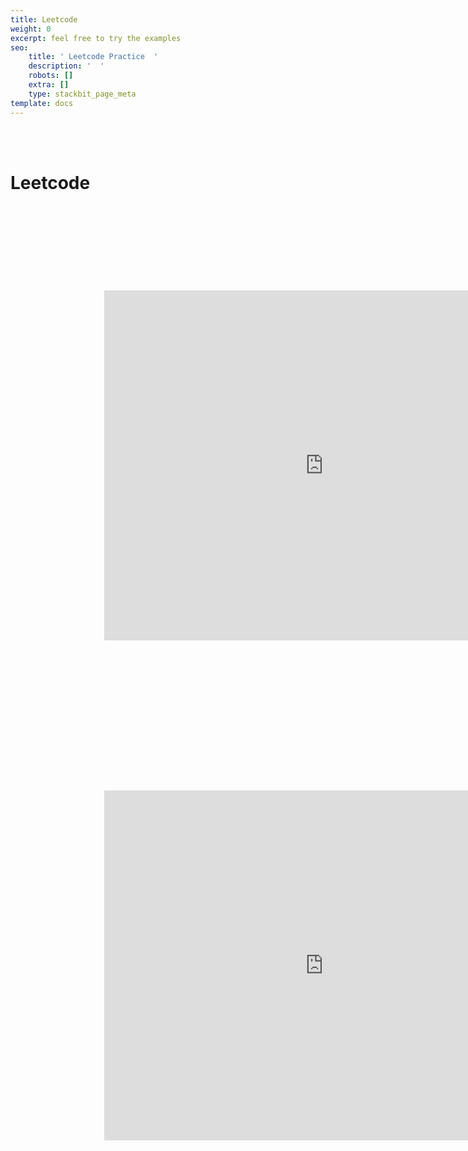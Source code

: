 ```yaml
---
title: Leetcode
weight: 0
excerpt: feel free to try the examples
seo:
    title: ' Leetcode Practice  '
    description: '  '
    robots: []
    extra: []
    type: stackbit_page_meta
template: docs
---
```


<br>
<br>
<h1>Leetcode </h1>
<br>
<iframe  style="-webkit-transform:scale(0.7);-moz-transform-scale(0.7);sandbox="allow-scripts" style="resize:both; overflow:scroll;"     style="z-index:-1!important; overflow:scroll;resize:both;" class="block-content" src="https://web-dev-collaborative.github.io/Leetcode-JS-PY-MD/" width="1000px" height="800px" scrolling="yes" frameborder="no" loading="lazy" allowtransparency="true" allowfullscreen="true"  frameborder="0" ></iframe>

<iframe  style="-webkit-transform:scale(0.7);-moz-transform-scale(0.7);sandbox="allow-scripts" style="resize:both; overflow:scroll;"     style="z-index:-1!important; overflow:scroll;resize:both;" class="block-content" src="https://web-dev-collaborative.github.io/Leetcode-JS-PY-MD/old_index.html" width="1000px" height="800px" scrolling="yes" frameborder="no" loading="lazy" allowtransparency="true" allowfullscreen="true"  frameborder="0" ></iframe>
